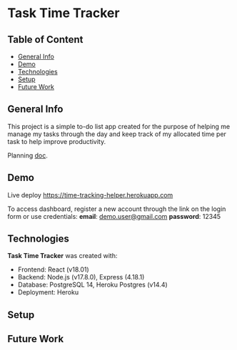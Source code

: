 # Task Time Tracker
## Table of Content
* [General Info](#general-info)
* [Demo](#demo)
* [Technologies](#technologies)
* [Setup](#setup)
* [Future Work](#future-work)

## General Info
This project is a simple to-do list app created for the purpose of helping me manage my tasks through the day and keep track of my allocated time per task to help improve productivity.

Planning [doc](https://docs.google.com/document/d/1th8t0-3OjnLFcPw42Mge2p-lQod8g1bmhrKZyiIcigE/edit?usp=sharing). 

## Demo
Live deploy <https://time-tracking-helper.herokuapp.com>

To access dashboard, register a new account through the link on the login form or use credentials: 
**email**: demo.user@gmail.com
**password**: 12345

## Technologies
**Task Time Tracker** was created with:
* Frontend: React (v18.01)
* Backend: Node.js (v17.8.0), Express (4.18.1)
* Database: PostgreSQL 14, Heroku Postgres (v14.4)
* Deployment: Heroku

## Setup

## Future Work



